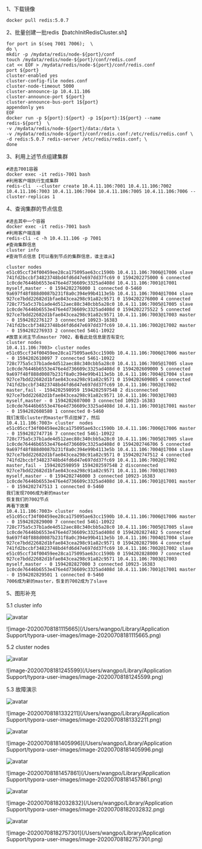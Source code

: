 1、下载镜像

```shell
docker pull redis:5.0.7
```

2、批量创建一批redis【batchInitRedisCluster.sh】

```shell
for port in $(seq 7001 7006);  \
do \
mkdir -p /mydata/redis/node-${port}/conf
touch /mydata/redis/node-${port}/conf/redis.conf
cat << EOF > /mydata/redis/node-${port}/conf/redis.conf
port ${port}
cluster-enabled yes
cluster-config-file nodes.conf
cluster-node-timeout 5000
cluster-announce-ip 10.4.11.106
cluster-announce-port ${port}
cluster-announce-bus-port 1${port}
appendonly yes
EOF
docker run -p ${port}:${port} -p 1${port}:1${port} --name redis-${port}  \
-v /mydata/redis/node-${port}/data:/data \
-v /mydata/redis/node-${port}/conf/redis.conf:/etc/redis/redis.conf \
-d redis:5.0.7 redis-server /etc/redis/redis.conf; \
done
```

3、利用上述节点组建集群

```shell
#进去7001容器
docker exec -it redis-7001 bash 
#利用客户端执行生成集群
redis-cli  --cluster create 10.4.11.106:7001 10.4.11.106:7002 10.4.11.106:7003 10.4.11.106:7004 10.4.11.106:7005 10.4.11.106:7006 --cluster-replicas 1
```

4、查询集群的节点信息

```shell
#进去其中一个容器
docker exec -it redis-7001 bash 
#利用客户端连接
redis-cli -c -h 10.4.11.106 -p 7001
#查询集群信息
cluster info 
#查询节点信息【可以看到节点的集群信息，谁主谁从】

cluster nodes
e51c05ccf34f00459ee28ca175095ae63cc1590b 10.4.11.106:7006@17006 slave 741fd2bccbf34823748bd4fd6d47e697dd37fc69 0 1594202275000 6 connected
1c0cde76446b6553e476e4d736609c3325ad408d 10.4.11.106:7001@17001 myself,master - 0 1594202276000 1 connected 0-5460
9a697f48f888d0087b231f8a0c394e99b4113e5b 10.4.11.106:7004@17004 slave 927ce7bdd22682d1bfae843cea298c91a82c9571 0 1594202276000 4 connected
728c775a5c37b1ade4d512aec88c340cbb5a28c0 10.4.11.106:7005@17005 slave 1c0cde76446b6553e476e4d736609c3325ad408d 0 1594202275522 5 connected
927ce7bdd22682d1bfae843cea298c91a82c9571 10.4.11.106:7003@17003 master - 0 1594202276127 3 connected 10923-16383
741fd2bccbf34823748bd4fd6d47e697dd37fc69 10.4.11.106:7002@17002 master - 0 1594202276933 2 connected 5461-10922
#故意关闭主节点master 7002，看看此处信息是否有变化
cluster nodes
10.4.11.106:7003> cluster nodes
e51c05ccf34f00459ee28ca175095ae63cc1590b 10.4.11.106:7006@17006 master - 0 1594202610097 7 connected 5461-10922
728c775a5c37b1ade4d512aec88c340cbb5a28c0 10.4.11.106:7005@17005 slave 1c0cde76446b6553e476e4d736609c3325ad408d 0 1594202609000 5 connected
9a697f48f888d0087b231f8a0c394e99b4113e5b 10.4.11.106:7004@17004 slave 927ce7bdd22682d1bfae843cea298c91a82c9571 0 1594202609085 4 connected
741fd2bccbf34823748bd4fd6d47e697dd37fc69 10.4.11.106:7002@17002 master,fail - 1594202598959 1594202597548 2 disconnected
927ce7bdd22682d1bfae843cea298c91a82c9571 10.4.11.106:7003@17003 myself,master - 0 1594202607000 3 connected 10923-16383
1c0cde76446b6553e476e4d736609c3325ad408d 10.4.11.106:7001@17001 master - 0 1594202608580 1 connected 0-5460
我们发现cluster的master节点挂掉了，然后
10.4.11.106:7003> cluster  nodes
e51c05ccf34f00459ee28ca175095ae63cc1590b 10.4.11.106:7006@17006 master - 0 1594202747716 7 connected 5461-10922
728c775a5c37b1ade4d512aec88c340cbb5a28c0 10.4.11.106:7005@17005 slave 1c0cde76446b6553e476e4d736609c3325ad408d 0 1594202746706 5 connected
9a697f48f888d0087b231f8a0c394e99b4113e5b 10.4.11.106:7004@17004 slave 927ce7bdd22682d1bfae843cea298c91a82c9571 0 1594202747512 4 connected
741fd2bccbf34823748bd4fd6d47e697dd37fc69 10.4.11.106:7002@17002 master,fail - 1594202598959 1594202597548 2 disconnected
927ce7bdd22682d1bfae843cea298c91a82c9571 10.4.11.106:7003@17003 myself,master - 0 1594202746000 3 connected 10923-16383
1c0cde76446b6553e476e4d736609c3325ad408d 10.4.11.106:7001@17001 master - 0 1594202747513 1 connected 0-5460
我们发现7006成为新的master
恢复我们的7002节点
再看下效果
10.4.11.106:7003> cluster  nodes
e51c05ccf34f00459ee28ca175095ae63cc1590b 10.4.11.106:7006@17006 master - 0 1594202829000 7 connected 5461-10922
728c775a5c37b1ade4d512aec88c340cbb5a28c0 10.4.11.106:7005@17005 slave 1c0cde76446b6553e476e4d736609c3325ad408d 0 1594202827482 5 connected
9a697f48f888d0087b231f8a0c394e99b4113e5b 10.4.11.106:7004@17004 slave 927ce7bdd22682d1bfae843cea298c91a82c9571 0 1594202827986 4 connected
741fd2bccbf34823748bd4fd6d47e697dd37fc69 10.4.11.106:7002@17002 slave e51c05ccf34f00459ee28ca175095ae63cc1590b 0 1594202828000 7 connected
927ce7bdd22682d1bfae843cea298c91a82c9571 10.4.11.106:7003@17003 myself,master - 0 1594202827000 3 connected 10923-16383
1c0cde76446b6553e476e4d736609c3325ad408d 10.4.11.106:7001@17001 master - 0 1594202829501 1 connected 0-5460
7006成为新的master，恢复的7002成为了slave

```

5、图形补充

5.1 cluster info 

![avatar](https://user-images.githubusercontent.com/62863976/86913497-57563280-c151-11ea-8da2-ff9170da1cb7.png)

![image-20200708181115665](/Users/wangpo/Library/Application Support/typora-user-images/image-20200708181115665.png)

5.2 cluster nodes 

![avatar](https://user-images.githubusercontent.com/62863976/86913515-5cb37d00-c151-11ea-9bc4-d13d208bf164.png)

![image-20200708181245599](/Users/wangpo/Library/Application Support/typora-user-images/image-20200708181245599.png)

5.3 故障演示

![avatar](https://user-images.githubusercontent.com/62863976/86914415-e7e14280-c152-11ea-9fda-9342eba08a0e.png)

![image-20200708181332211](/Users/wangpo/Library/Application Support/typora-user-images/image-20200708181332211.png)

![avatar](https://user-images.githubusercontent.com/62863976/86913595-781e8800-c151-11ea-8eb3-084936e81a69.png)

![image-20200708181405996](/Users/wangpo/Library/Application Support/typora-user-images/image-20200708181405996.png)

![avatar](https://user-images.githubusercontent.com/62863976/86913610-7ce33c00-c151-11ea-9c3a-db6af9b94bbc.png)

![image-20200708181457861](/Users/wangpo/Library/Application Support/typora-user-images/image-20200708181457861.png)

![avatar](https://user-images.githubusercontent.com/62863976/86913625-8076c300-c151-11ea-9086-99eb52000d87.png)

![image-20200708182032832](/Users/wangpo/Library/Application Support/typora-user-images/image-20200708182032832.png)

![avatar](https://user-images.githubusercontent.com/62863976/86913535-6341f480-c151-11ea-8fae-6252da8b8857.png)

![image-20200708182757301](/Users/wangpo/Library/Application Support/typora-user-images/image-20200708182757301.png)


